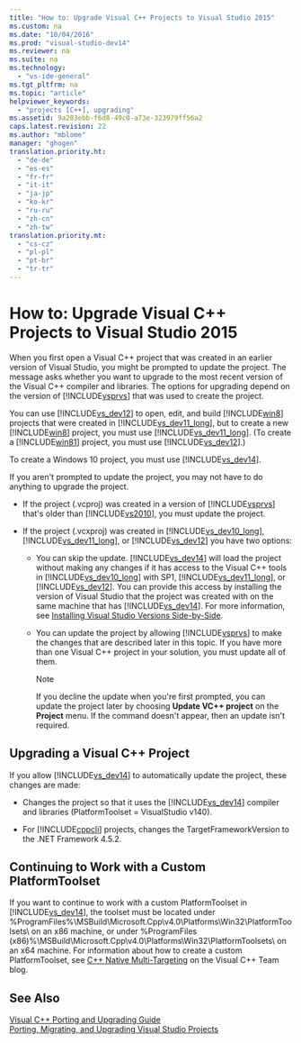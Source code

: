 ```yaml
---
title: "How to: Upgrade Visual C++ Projects to Visual Studio 2015"
ms.custom: na
ms.date: "10/04/2016"
ms.prod: "visual-studio-dev14"
ms.reviewer: na
ms.suite: na
ms.technology: 
  - "vs-ide-general"
ms.tgt_pltfrm: na
ms.topic: "article"
helpviewer_keywords: 
  - "projects [C++], upgrading"
ms.assetid: 9a283ebb-f6d8-49c0-a73e-323979ff56a2
caps.latest.revision: 22
ms.author: "mblome"
manager: "ghogen"
translation.priority.ht: 
  - "de-de"
  - "es-es"
  - "fr-fr"
  - "it-it"
  - "ja-jp"
  - "ko-kr"
  - "ru-ru"
  - "zh-cn"
  - "zh-tw"
translation.priority.mt: 
  - "cs-cz"
  - "pl-pl"
  - "pt-br"
  - "tr-tr"
---
```

# How to: Upgrade Visual C++ Projects to Visual Studio 2015
When you first open a Visual C++ project that was created in an earlier version of Visual Studio, you might be prompted to update the project. The message asks whether you want to upgrade to the most recent version of the Visual C++ compiler and libraries. The options for upgrading depend on the version of [!INCLUDE[vsprvs](../dv_TeamTestALM/includes/vsprvs_md.md)] that was used to create the project.  
  
 You can use [!INCLUDE[vs_dev12](../VS_IDE/includes/vs_dev12_md.md)] to open, edit, and build [!INCLUDE[win8](../dv_TeamTestALM/includes/win8_md.md)] projects that were created in [!INCLUDE[vs_dev11_long](../dv_TeamTestALM/includes/vs_dev11_long_md.md)], but to create a new [!INCLUDE[win8](../dv_TeamTestALM/includes/win8_md.md)] project, you must use [!INCLUDE[vs_dev11_long](../dv_TeamTestALM/includes/vs_dev11_long_md.md)]. (To create a [!INCLUDE[win81](../VS_debugger/includes/win81_md.md)] project, you must use [!INCLUDE[vs_dev12](../VS_IDE/includes/vs_dev12_md.md)].)  
  
 To create a Windows 10 project, you must use [!INCLUDE[vs_dev14](../VS_IDE/includes/vs_dev14_md.md)].  
  
 If you aren't prompted to update the project, you may not have to do anything to upgrade the project.  
  
-   If the project (.vcproj) was created in a version of [!INCLUDE[vsprvs](../dv_TeamTestALM/includes/vsprvs_md.md)] that's older than [!INCLUDE[vs2010](../dv_TeamTestALM/includes/vs2010_md.md)], you must update the project.  
  
-   If the project (.vcxproj) was created in [!INCLUDE[vs_dev10_long](../dv_TeamTestALM/includes/vs_dev10_long_md.md)],  [!INCLUDE[vs_dev11_long](../dv_TeamTestALM/includes/vs_dev11_long_md.md)], or [!INCLUDE[vs_dev12](../VS_IDE/includes/vs_dev12_md.md)] you have two options:  
  
    -   You can skip the update. [!INCLUDE[vs_dev14](../VS_IDE/includes/vs_dev14_md.md)] will load the project without making any changes if it has access to the Visual C++ tools in [!INCLUDE[vs_dev10_long](../dv_TeamTestALM/includes/vs_dev10_long_md.md)] with SP1,  [!INCLUDE[vs_dev11_long](../dv_TeamTestALM/includes/vs_dev11_long_md.md)], or [!INCLUDE[vs_dev12](../VS_IDE/includes/vs_dev12_md.md)]. You can provide this access by installing the version of Visual Studio that the project was created with on the same machine that has [!INCLUDE[vs_dev14](../VS_IDE/includes/vs_dev14_md.md)]. For more information, see [Installing Visual Studio Versions Side-by-Side](../VS_Installing/installing-visual-studio-versions-side-by-side.md).  
  
    -   You can update the project by allowing [!INCLUDE[vsprvs](../dv_TeamTestALM/includes/vsprvs_md.md)] to make the changes that are described later in this topic. If you have more than one Visual C++ project in your solution, you must update all of them.  
  
        > [!NOTE]
        >  If you decline the update when you're first prompted, you can update the project later by choosing **Update VC++ project** on the **Project** menu. If the command doesn't appear, then an update isn't required.  
  
## Upgrading a Visual C++ Project  
 If you allow [!INCLUDE[vs_dev14](../VS_IDE/includes/vs_dev14_md.md)] to automatically update the project, these changes are made:  
  
-   Changes the project so that it uses the [!INCLUDE[vs_dev14](../VS_IDE/includes/vs_dev14_md.md)] compiler and libraries (PlatformToolset = VisualStudio v140).  
  
-   For [!INCLUDE[cppcli](../VS_not_in_toc/includes/cppcli_md.md)] projects, changes the TargetFrameworkVersion to the .NET Framework 4.5.2.  
  
## Continuing to Work with a Custom PlatformToolset  
 If you want to continue to work with a custom PlatformToolset in [!INCLUDE[vs_dev14](../VS_IDE/includes/vs_dev14_md.md)], the toolset must be located under %ProgramFiles%\MSBuild\Microsoft.Cpp\v4.0\Platforms\Win32\PlatformToolsets\ on an x86 machine, or under %ProgramFiles (x86)%\MSBuild\Microsoft.Cpp\v4.0\Platforms\Win32\PlatformToolsets\ on an x64 machine. For information about how to create a custom PlatformToolset, see [C++ Native Multi-Targeting](http://go.microsoft.com/fwlink/?LinkId=248587) on the Visual C++ Team blog.  
  
## See Also  
 [Visual C++ Porting and Upgrading Guide](../Topic/Visual%20C++%20Porting%20and%20Upgrading%20Guide.md)   
 [Porting, Migrating, and Upgrading Visual Studio Projects](../VS_Porting/porting--migrating--and-upgrading-visual-studio-projects.md)